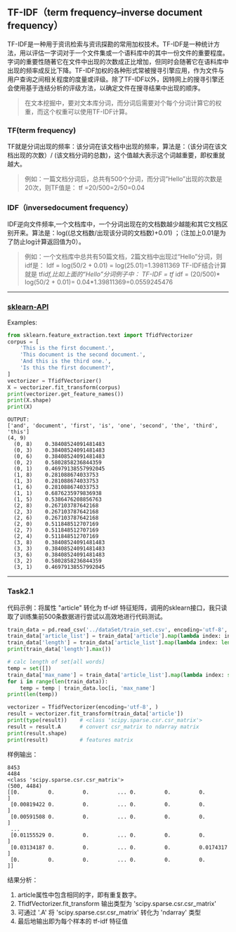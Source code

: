 ## TF-IDF（term frequency–inverse document frequency）
TF-IDF是一种用于资讯检索与资讯探勘的常用加权技术。TF-IDF是一种统计方法，用以评估一字词对于一个文件集或一个语料库中的其中一份文件的重要程度。字词的重要性随著它在文件中出现的次数成正比增加，但同时会随著它在语料库中出现的频率成反比下降。TF-IDF加权的各种形式常被搜寻引擎应用，作为文件与用户查询之间相关程度的度量或评级。除了TF-IDF以外，因特网上的搜寻引擎还会使用基于连结分析的评级方法，以确定文件在搜寻结果中出现的顺序。

> 在文本挖掘中，要对文本库分词，而分词后需要对个每个分词计算它的权重，而这个权重可以使用TF-IDF计算。 

###  TF(term frequency)
TF就是分词出现的频率：该分词在该文档中出现的频率，算法是：（该分词在该文档出现的次数）/ (该文档分词的总数)，这个值越大表示这个词越重要，即权重就越大。

> 例如：一篇文档分词后，总共有500个分词，而分词”Hello”出现的次数是20次，则TF值是： tf =20/500=2/50=0.04 

### IDF（inversedocument frequency）
IDF逆向文件频率,一个文档库中，一个分词出现在的文档数越少越能和其它文档区别开来。算法是：log((总文档数/出现该分词的文档数)+0.01) ；（注加上0.01是为了防止log计算返回值为0）。

> 例如：一个文档库中总共有50篇文档，2篇文档中出现过“Hello”分词，则idf是： Idf = log(50/2 + 0.01) = log(25.01)=1.39811369 TF-IDF结合计算就是 tf*idf,比如上面的“Hello”分词例子中： TF-IDF = tf* idf = (20/500)* log(50/2 + 0.01)= 0.04*1.39811369=0.0559245476
***
### [sklearn-API](https://scikit-learn.org/stable/modules/generated/sklearn.feature_extraction.text.TfidfVectorizer.html#sklearn.feature_extraction.text.TfidfVectorizer.transform)
Examples:
```python
from sklearn.feature_extraction.text import TfidfVectorizer
corpus = [
    'This is the first document.',
    'This document is the second document.',
    'And this is the third one.',
    'Is this the first document?',
]
vectorizer = TfidfVectorizer()
X = vectorizer.fit_transform(corpus)
print(vectorizer.get_feature_names())
print(X.shape)
print(X)
```

```
OUTPUT:
['and', 'document', 'first', 'is', 'one', 'second', 'the', 'third', 'this']
(4, 9)
  (0, 8)	0.38408524091481483
  (0, 3)	0.38408524091481483
  (0, 6)	0.38408524091481483
  (0, 2)	0.5802858236844359
  (0, 1)	0.46979138557992045
  (1, 8)	0.281088674033753
  (1, 3)	0.281088674033753
  (1, 6)	0.281088674033753
  (1, 1)	0.6876235979836938
  (1, 5)	0.5386476208856763
  (2, 8)	0.267103787642168
  (2, 3)	0.267103787642168
  (2, 6)	0.267103787642168
  (2, 0)	0.511848512707169
  (2, 7)	0.511848512707169
  (2, 4)	0.511848512707169
  (3, 8)	0.38408524091481483
  (3, 3)	0.38408524091481483
  (3, 6)	0.38408524091481483
  (3, 2)	0.5802858236844359
  (3, 1)	0.46979138557992045
```
***
### Task2.1
代码示例：将属性 "article" 转化为 tf-idf 特征矩阵，调用的sklearn接口，我只读取了训练集前500条数据进行尝试以高效地进行代码测试。
```python
train_data = pd.read_csv('../dataSet/train_set.csv', encoding='utf-8', nrows=500, usecols=[1])
train_data['article_list'] = train_data['article'].map(lambda index: index.split(' '))
train_data['length'] = train_data['article_list'].map(lambda index: len(index))
print(train_data['length'].max())

# calc length of set[all words]
temp = set([])
train_data['max_name'] = train_data['article_list'].map(lambda index: set(index))
for i in range(len(train_data)):
    temp = temp | train_data.loc[i, 'max_name']
print(len(temp))

vectorizer = TfidfVectorizer(encoding='utf-8', )
result = vectorizer.fit_transform(train_data['article'])
print(type(result))    # <class 'scipy.sparse.csr.csr_matrix'>
result = result.A      # convert csr_matrix to ndarray matrix
print(result.shape)
print(result)          # features matrix

```

样例输出：
```
8453
4484
<class 'scipy.sparse.csr.csr_matrix'>
(500, 4484)
[[0.         0.         0.         ... 0.         0.         0.        ]
 [0.00819422 0.         0.         ... 0.         0.         0.        ]
 [0.00591508 0.         0.         ... 0.         0.         0.        ]
 ...
 [0.01155529 0.         0.         ... 0.         0.         0.        ]
 [0.03134187 0.         0.         ... 0.         0.         0.0174317 ]
 [0.         0.         0.         ... 0.         0.         0.        ]]
```

结果分析：
1. article属性中包含相同的字，即有重复数字。
2. TfidfVectorizer.fit_transform 输出类型为 'scipy.sparse.csr.csr_matrix'
3. 可通过 '.A' 将 'scipy.sparse.csr.csr_matrix' 转化为 'ndarray' 类型
4. 最后地输出即为每个样本的 tf-idf 特征值
